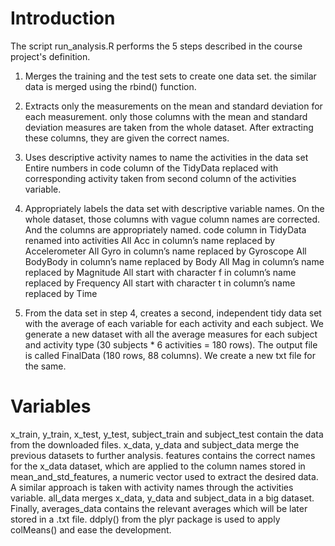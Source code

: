 # Introduction
The script run_analysis.R performs the 5 steps described in the course project's definition.

1. Merges the training and the test sets to create one data set.
the similar data is merged using the rbind() function. 

2. Extracts only the measurements on the mean and standard deviation for each measurement.
only those columns with the mean and standard deviation measures are taken from the whole dataset. After extracting these columns, they are given the correct names.

3. Uses descriptive activity names to name the activities in the data set
Entire numbers in code column of the TidyData replaced with corresponding activity taken from second column of the  activities variable.

4. Appropriately labels the data set with descriptive variable names.
On the whole dataset, those columns with vague column names are corrected. And the columns are appropriately named.
code column in TidyData renamed into activities
All Acc in column’s name replaced by Accelerometer
All Gyro in column’s name replaced by Gyroscope
All BodyBody in column’s name replaced by Body
All Mag in column’s name replaced by Magnitude
All start with character f in column’s name replaced by Frequency
All start with character t in column’s name replaced by Time

5. From the data set in step 4, creates a second, independent tidy data set with the average of each variable for each activity and each subject.
We generate a new dataset with all the average measures for each subject and activity type (30 subjects * 6 activities = 180 rows). The output file is called FinalData (180 rows, 88 columns). We create a new txt file for the same.

# Variables
x_train, y_train, x_test, y_test, subject_train and subject_test contain the data from the downloaded files.
x_data, y_data and subject_data merge the previous datasets to further analysis.
features contains the correct names for the x_data dataset, which are applied to the column names stored in mean_and_std_features, a numeric vector used to extract the desired data.
A similar approach is taken with activity names through the activities variable.
all_data merges x_data, y_data and subject_data in a big dataset.
Finally, averages_data contains the relevant averages which will be later stored in a .txt file. ddply() from the plyr package is used to apply colMeans() and ease the development.

